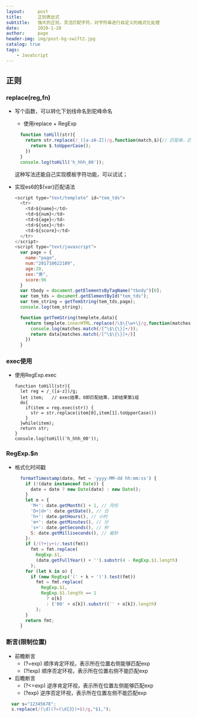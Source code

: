 ```yaml
---
layout:     post
title:      正则表达式
subtitle:   强大的正则，灵活匹配字符，对字符串进行自定义的格式化处理
date:       2020-1-20
author:     page
header-img: img/post-bg-swift2.jpg
catalog: true
tags:
    - JavaScript
---
```

## 正则
### replace(reg,fn)
- 写个函数，可以转化下划线命名到驼峰命名
    + 使用replace + RegExp
    ```js
      function toHill(str){
        return str.replace(/_([a-zA-Z])/g,function(match,$){// 匹配串，匹配串的$1
          return $.toUpperCase();
        })
      }
      console.log(toHill('h_hhh_00'));
    ```
    这种写法还能自己实现模板字符功能，可以试试；

- 实现es6的${var}匹配语法

    ```js
    <script type="text/templete" id="tem_tds">
      <tr>
        <td>${name}</td>
        <td>${num}</td>
        <td>${age}</td>
        <td>${sex}</td>
        <td>${score}</td>
      </tr>
    </script>
    <script type="text/javascript">
      var page = {
        name:"page",
        num:"201710622109",
        age:20,
        sex:"男",
        score:96
      }
      var tbody = document.getElementsByTagName("tbody")[0];
      var tem_tds = document.getElementById("tem_tds");
      var tem_string = getTemString(tem_tds,page);
      console.log(tem_string);
    
      function getTemString(templete,data){
        return templete.innerHTML.replace(/\$\{\w+\}/g,function(matches){
          console.log(matches.match(/[^\$\{\}]+/));
          return data[matches.match(/[^\$\{\}]+/)]
        })
      }
    ```

    

### exec使用
- 使用RegExp.exec
    ```
    function toHill(str){
      let reg = /_([a-z])/g;
      let item;   // exec结果，0即匹配结果，1即结果第1组
      do{
        if(item = reg.exec(str)) {
          str = str.replace(item[0],item[1].toUpperCase())
        }
      }while(item);
      return str;
    }
    console.log(toHill('h_hhh_00'));
    ```

### RegExp.$n
- 格式化时间戳

  ```js
    formatTimestamp(date, fmt = 'yyyy-MM-dd hh:mm:ss') {
      if (!(date instanceof Date)) {
        date = date ? new Date(date) : new Date();
      }
      let o = {
        'M+': date.getMonth() + 1, // 月份
        'D+|d+': date.getDate(), // 日
        'h+': date.getHours(), // 小时
        'm+': date.getMinutes(), // 分
        's+': date.getSeconds(), // 秒
        S: date.getMilliseconds(), // 毫秒
      };
      if (/(Y+|y+)/.test(fmt))
        fmt = fmt.replace(
          RegExp.$1,
          (date.getFullYear() + '').substr(4 - RegExp.$1.length)
        );
      for (let k in o) {
        if (new RegExp('(' + k + ')').test(fmt))
          fmt = fmt.replace(
            RegExp.$1,
            RegExp.$1.length == 1
              ? o[k]
              : ('00' + o[k]).substr(('' + o[k]).length)
          );
      }
      return fmt;
    }
  ```


### 断言(限制位置)
- 前瞻断言
  + (?=exp) 顺序肯定环视，表示所在位置右侧能够匹配exp
  + (?!exp) 顺序否定环视，表示所在位置右侧不能匹配exp
- 后瞻断言
  + (?<=exp) 逆序肯定环视，表示所在位置左侧能够匹配exp
  + (?exp) 逆序否定环视，表示所在位置左侧不能匹配exp

```js
  var s="12345678";
  s.replace(/(\d)(?=(\d{3})+$)/g,"$1,");
```
